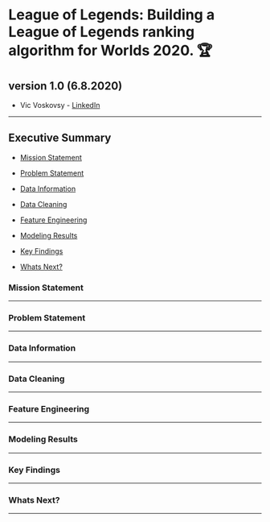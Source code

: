 # League of Legends: Building a League of Legends ranking algorithm for Worlds 2020. 🏆
version 1.0 (6.8.2020)
---
  - Vic Voskovsy  - [LinkedIn](https://www.linkedin.com/in/victorvoskovsky)
---
## Executive Summary

- [Mission Statement](#Mission-Statement "Intro")

- [Problem Statement](#Problem-Statement "PS")

- [Data Information](#Data-Information "Data")

- [Data Cleaning](#Data-Cleaning "EDA")

- [Feature Engineering](#Feature-Engineering "EDA")

- [Modeling Results](#Modeling-Results "Models")

- [Key Findings](#Key-Findings "Go to Key-Findings")

- [Whats Next?](#Whats-Next "EDA")

### Mission Statement

---

### Problem Statement

---

### Data Information

---

### Data Cleaning

---

### Feature Engineering 

---

### Modeling Results

---

### Key Findings

---

### Whats Next?

---
